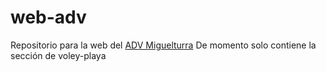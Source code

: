 # web-adv
Repositorio para la web del [ADV Miguelturra](http://www.advmiguelturra.org)
De momento solo contiene la sección de voley-playa

